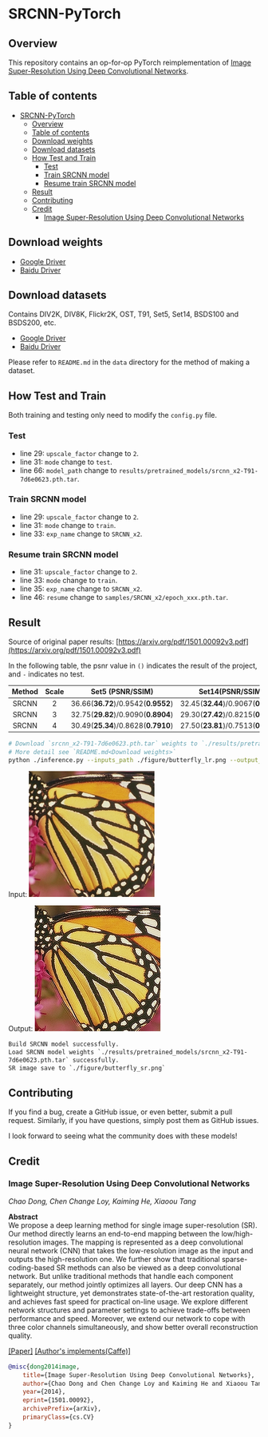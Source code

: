 # SRCNN-PyTorch

## Overview

This repository contains an op-for-op PyTorch reimplementation of [Image Super-Resolution Using Deep Convolutional Networks](https://arxiv.org/abs/1501.00092v3).

## Table of contents

- [SRCNN-PyTorch](#srcnn-pytorch)
    - [Overview](#overview)
    - [Table of contents](#table-of-contents)
    - [Download weights](#download-weights)
    - [Download datasets](#download-datasets)
    - [How Test and Train](#how-test-and-train)
      - [Test](#test)
      - [Train SRCNN model](#train-srcnn-model)
      - [Resume train SRCNN model](#resume-train-srcnn-model)
    - [Result](#result)
    - [Contributing](#contributing)
    - [Credit](#credit)
        - [Image Super-Resolution Using Deep Convolutional Networks](#image-super-resolution-using-deep-convolutional-networks)

## Download weights

- [Google Driver](https://drive.google.com/drive/folders/17ju2HN7Y6pyPK2CC_AqnAfTOe9_3hCQ8?usp=sharing)
- [Baidu Driver](https://pan.baidu.com/s/1yNs4rqIb004-NKEdKBJtYg?pwd=llot)

## Download datasets

Contains DIV2K, DIV8K, Flickr2K, OST, T91, Set5, Set14, BSDS100 and BSDS200, etc.

- [Google Driver](https://drive.google.com/drive/folders/1A6lzGeQrFMxPqJehK9s37ce-tPDj20mD?usp=sharing)
- [Baidu Driver](https://pan.baidu.com/s/1o-8Ty_7q6DiS3ykLU09IVg?pwd=llot)

Please refer to `README.md` in the `data` directory for the method of making a dataset.

## How Test and Train

Both training and testing only need to modify the `config.py` file. 

### Test

- line 29: `upscale_factor` change to `2`.
- line 31: `mode` change to `test`.
- line 66: `model_path` change to `results/pretrained_models/srcnn_x2-T91-7d6e0623.pth.tar`.

### Train SRCNN model

- line 29: `upscale_factor` change to `2`.
- line 31: `mode` change to `train`.
- line 33: `exp_name` change to `SRCNN_x2`.

### Resume train SRCNN model

- line 31: `upscale_factor` change to `2`.
- line 33: `mode` change to `train`.
- line 35: `exp_name` change to `SRCNN_x2`.
- line 46: `resume` change to `samples/SRCNN_x2/epoch_xxx.pth.tar`.

## Result

Source of original paper results: [https://arxiv.org/pdf/1501.00092v3.pdf](https://arxiv.org/pdf/1501.00092v3.pdf)

In the following table, the psnr value in `()` indicates the result of the project, and `-` indicates no test.

| Method | Scale |          Set5 (PSNR/SSIM)           |          Set14(PSNR/SSIM)           |     BSD200(PSNR/SSIM)      |
|:------:|:-----:|:-----------------------------------:|:-----------------------------------:|:--------------------------:|
| SRCNN  |   2   | 36.66(**36.72**)/0.9542(**0.9552**) | 32.45(**32.44**)/0.9067(**0.9066**) | 30.29(**-**)/0.8977(**-**) |
| SRCNN  |   3   | 32.75(**29.82**)/0.9090(**0.8904**) | 29.30(**27.42**)/0.8215(**0.8380**) | 27.18(**-**)/0.7971(**-**) |
| SRCNN  |   4   | 30.49(**25.34**)/0.8628(**0.7910**) | 27.50(**23.81**)/0.7513(**0.7366**) | 25.60(**-**)/0.7184(**-**) |

```bash
# Download `srcnn_x2-T91-7d6e0623.pth.tar` weights to `./results/pretrained_models`
# More detail see `README.md<Download weights>`
python ./inference.py --inputs_path ./figure/butterfly_lr.png --output_path ./figure/butterfly_sr.png --weights_path ./results/pretrained_models/srcnn_x2-T91-7d6e0623.pth.tar
```

Input: <span align="center"><img width="252" height="252" src="figure/butterfly_lr.png"/></span>

Output: <span align="center"><img width="252" height="252" src="figure/butterfly_sr.png"/></span>

```text
Build SRCNN model successfully.
Load SRCNN model weights `./results/pretrained_models/srcnn_x2-T91-7d6e0623.pth.tar` successfully.
SR image save to `./figure/butterfly_sr.png`
```

## Contributing

If you find a bug, create a GitHub issue, or even better, submit a pull request. Similarly, if you have questions, simply post them as GitHub issues.

I look forward to seeing what the community does with these models!

## Credit

### Image Super-Resolution Using Deep Convolutional Networks

_Chao Dong, Chen Change Loy, Kaiming He, Xiaoou Tang_ <br>

**Abstract** <br>
We propose a deep learning method for single image super-resolution (SR). Our method directly learns an end-to-end mapping between the
low/high-resolution images. The mapping is represented as a deep convolutional neural network (CNN)
that takes the low-resolution image as the input and outputs the high-resolution one. We further show that traditional sparse-coding-based SR methods
can also be viewed as a deep convolutional network. But unlike traditional methods that handle each component separately, our method jointly optimizes
all layers. Our deep CNN has a lightweight structure, yet demonstrates state-of-the-art restoration quality, and achieves fast speed for practical
on-line usage. We explore different network structures and parameter settings to achieve trade-offs between performance and speed. Moreover, we extend
our network to cope with three color channels simultaneously, and show better overall reconstruction quality.

[[Paper]](https://arxiv.org/pdf/1501.00092) [[Author's implements(Caffe)]](http://mmlab.ie.cuhk.edu.hk/projects/SRCNN/SRCNN_train.zip)

```bibtex
@misc{dong2014image,
    title={Image Super-Resolution Using Deep Convolutional Networks},
    author={Chao Dong and Chen Change Loy and Kaiming He and Xiaoou Tang},
    year={2014},
    eprint={1501.00092},
    archivePrefix={arXiv},
    primaryClass={cs.CV}
}
```
